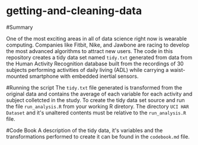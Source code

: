 # getting-and-cleaning-data

#Summary

One of the most exciting areas in all of data science right now is wearable computing. Companies like Fitbit, Nike, and Jawbone are racing to develop the most advanced algorithms to attract new users. The code in this repository creates a tidy data set named `tidy.txt` generated from data from the Human Activity Recognition database built from the recordings of 30 subjects performing activities of daily living (ADL) while carrying a waist-mounted smartphone with embedded inertial sensors.

#Running the script
The `tidy.txt` file generated is transformed from the original data and contains the average of each variable for each activity and subject colletcted in the study. To create the tidy data set source and run the file `run_analysis.R` from your working R diretory. The directory `UCI HAR Dataset` and it's unaltered contents must be relative to the `run_analysis.R` file.

#Code Book
A description of the tidy data, it's variables and the transformations performed to create it can be found in the `codebook.md` file.
